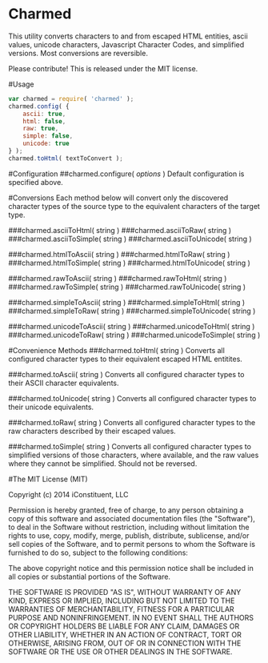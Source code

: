 Charmed
=======

This utility converts characters to and from escaped HTML entities, ascii values, unicode characters, Javascript Character Codes, and simplified versions. Most conversions are reversible.

Please contribute! This is released under the MIT license.

#Usage
```javascript
var charmed = require( 'charmed' );
charmed.config( {
	ascii: true,
	html: false,
	raw: true,
	simple: false,
	unicode: true
} );
charmed.toHtml( textToConvert );
```

#Configuration
##charmed.configure( *options* )
Default configuration is specified above.

#Conversions
Each method below will convert only the discovered character types of the source type to the equivalent characters of the target type.

###charmed.asciiToHtml( string )
###charmed.asciiToRaw( string )
###charmed.asciiToSimple( string )
###charmed.asciiToUnicode( string )

###charmed.htmlToAscii( string )
###charmed.htmlToRaw( string )
###charmed.htmlToSimple( string )
###charmed.htmlToUnicode( string )

###charmed.rawToAscii( string )
###charmed.rawToHtml( string )
###charmed.rawToSimple( string )
###charmed.rawToUnicode( string )

###charmed.simpleToAscii( string )
###charmed.simpleToHtml( string )
###charmed.simpleToRaw( string )
###charmed.simpleToUnicode( string )

###charmed.unicodeToAscii( string )
###charmed.unicodeToHtml( string )
###charmed.unicodeToRaw( string )
###charmed.unicodeToSimple( string )

#Convenience Methods
###charmed.toHtml( string )
Converts all configured character types to their equivalent escaped HTML entitites.

###charmed.toAscii( string ) 
Converts all configured character types to their ASCII character equivalents. 

###charmed.toUnicode( string ) 
Converts all configured character types to their unicode equivalents.

###charmed.toRaw( string ) 
Converts all configured character types to the raw characters described by their escaped values.

###charmed.toSimple( string ) 
Converts all configured character types to simplified versions of those characters, where available, and the raw values where they cannot be simplified. Should not be reversed.


#The MIT License (MIT)

Copyright (c) 2014 iConstituent, LLC

Permission is hereby granted, free of charge, to any person obtaining a copy
of this software and associated documentation files (the "Software"), to deal
in the Software without restriction, including without limitation the rights
to use, copy, modify, merge, publish, distribute, sublicense, and/or sell
copies of the Software, and to permit persons to whom the Software is
furnished to do so, subject to the following conditions:

The above copyright notice and this permission notice shall be included in
all copies or substantial portions of the Software.

THE SOFTWARE IS PROVIDED "AS IS", WITHOUT WARRANTY OF ANY KIND, EXPRESS OR
IMPLIED, INCLUDING BUT NOT LIMITED TO THE WARRANTIES OF MERCHANTABILITY,
FITNESS FOR A PARTICULAR PURPOSE AND NONINFRINGEMENT. IN NO EVENT SHALL THE
AUTHORS OR COPYRIGHT HOLDERS BE LIABLE FOR ANY CLAIM, DAMAGES OR OTHER
LIABILITY, WHETHER IN AN ACTION OF CONTRACT, TORT OR OTHERWISE, ARISING FROM,
OUT OF OR IN CONNECTION WITH THE SOFTWARE OR THE USE OR OTHER DEALINGS IN
THE SOFTWARE.
